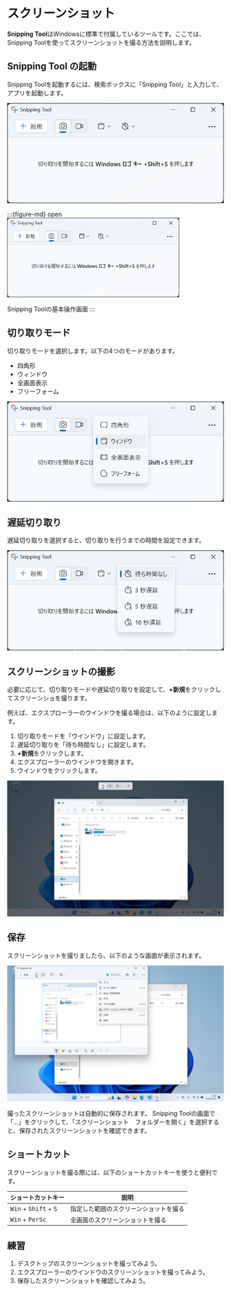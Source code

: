 # スクリーンショット

**Snipping Tool**はWindowsに標準で付属しているツールです。ここでは、Snipping Toolを使ってスクリーンショットを撮る方法を説明します。

## Snipping Tool の起動

Snipping Toolを起動するには、検索ボックスに「Snipping Tool」と入力して、アプリを起動します。

![Snipping Tool](./images/screenshot/open.png)

:::{figure-md} open
<img src="./images/screenshot/open.png" alt="Open Snipping Tool" class="bg-primary mb-1" width="400px">

Snipping Toolの基本操作画面
:::

## 切り取りモード

切り取りモードを選択します。以下の4つのモードがあります。

- 四角形
- ウィンドウ
- 全画面表示
- フリーフォーム

![mode](./images/screenshot/mode.png)

## 遅延切り取り

遅延切り取りを選択すると、切り取りを行うまでの時間を設定できます。

![delay](./images/screenshot/delay.png)

## スクリーンショットの撮影

必要に応じて、切り取りモードや遅延切り取りを設定して、**+新規**をクリックしてスクリーンショを撮ります。

例えば、エクスプローラーのウインドウを撮る場合は、以下のように設定します。
1. 切り取りモードを「ウインドウ」に設定します。
2. 遅延切り取りを「待ち時間なし」に設定します。
3. **+新規**をクリックします。
4. エクスプローラーのウインドウを開きます。
5. ウインドウをクリックします。

![example](./images/screenshot/example.png)

## 保存

スクリーンショットを撮りましたら、以下のような画面が表示されます。

![save](./images/screenshot/save.png)

撮ったスクリーンショットは自動的に保存されます。
Snipping Toolの画面で「…」をクリックして、「スクリーンショット　フォルダーを開く」を選択すると、保存されたスクリーンショットを確認できます。

## ショートカット

スクリーンショットを撮る際には、以下のショートカットキーを使うと便利です。

| ショートカットキー                               | 説明                                   |
| ------------------------------------------------ | -------------------------------------- |
| <kbd>Win</kbd> + <kbd>Shift</kbd> + <kbd>S</kbd> | 指定した範囲のスクリーンショットを撮る |
| <kbd>Win</kbd> + <kbd>PerSc</kbd>                | 全画面のスクリーンショットを撮る       |

## 練習

1. デスクトップのスクリーンショットを撮ってみよう。
2. エクスプローラーのウインドウのスクリーンショットを撮ってみよう。
3. 保存したスクリーンショットを確認してみよう。